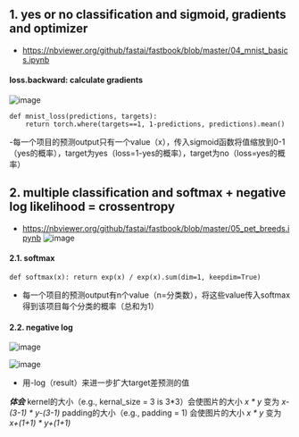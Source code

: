 ## 1. yes or no classification and sigmoid, gradients and optimizer
- https://nbviewer.org/github/fastai/fastbook/blob/master/04_mnist_basics.ipynb
#### loss.backward: calculate gradients
![image](https://github.com/171909771/deep-learning/assets/41554601/c9dff38e-eb6a-4391-bf63-845f39c5fcf9)
```
def mnist_loss(predictions, targets):
    return torch.where(targets==1, 1-predictions, predictions).mean()
```
-每一个项目的预测output只有一个value（x），传入sigmoid函数将值缩放到0-1（yes的概率），target为yes（loss=1-yes的概率），target为no（loss=yes的概率）

## 2. multiple classification and softmax + negative log likelihood = crossentropy
- https://nbviewer.org/github/fastai/fastbook/blob/master/05_pet_breeds.ipynb
![image](https://github.com/171909771/deep-learning/assets/41554601/bb9a2bd7-8aae-4746-acf0-3029525822e2)

#### 2.1. softmax
```
def softmax(x): return exp(x) / exp(x).sum(dim=1, keepdim=True)
```
- 每一个项目的预测output有n个value（n=分类数），将这些value传入softmax得到该项目每个分类的概率（总和为1）

#### 2.2. negative log
![image](https://github.com/171909771/deep-learning/assets/41554601/c1fe4eb7-3fc3-4dee-8e2e-5a840349a51a)

![image](https://github.com/171909771/deep-learning/assets/41554601/86a7b943-9bbd-46f3-87c5-f62befe06bbc)

- 用-log（result）来进一步扩大target差预测的值


***体会***
kernel的大小（e.g., kernal_size = 3 is 3*3）会使图片的大小  *x * y* 变为 *x-(3-1) * y-(3-1)*
padding的大小（e.g., padding = 1) 会使图片的大小  *x * y* 变为 *x+(1+1) * y+(1+1)*
